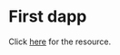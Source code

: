 <h1>First dapp </h1>

<p>Click <a href="https://www.youtube.com/watch?v=UexP3Q4PJIw">here</a> for the resource.</p>
